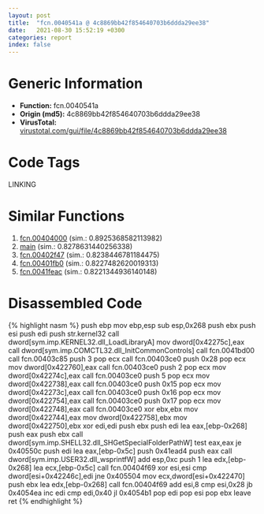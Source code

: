 ```yaml
---
layout: post
title:  "fcn.0040541a @ 4c8869bb42f854640703b6ddda29ee38"
date:   2021-08-30 15:52:19 +0300
categories: report
index: false
---
```


# Generic Information
- **Function:** fcn.0040541a
- **Origin (md5):** 4c8869bb42f854640703b6ddda29ee38
- **VirusTotal:** [virustotal.com/gui/file/4c8869bb42f854640703b6ddda29ee38][virustotal_ref]

# Code Tags
<span class="tag" id="LINKING">LINKING</span>


# Similar Functions

1. [fcn.00404000][similar_1_ref] (sim.: 0.8925368582113982)
2. [main][similar_2_ref] (sim.: 0.8278631440256338)
3. [fcn.00402f47][similar_3_ref] (sim.: 0.8238446781184475)
4. [fcn.00401fb0][similar_4_ref] (sim.: 0.8227482620019313)
5. [fcn.0041feac][similar_5_ref] (sim.: 0.8221344936140148)


# Disassembled Code

{% highlight nasm %}
push ebp
mov ebp,esp
sub esp,0x268
push ebx
push esi
push edi
push str.kernel32
call dword[sym.imp.KERNEL32.dll_LoadLibraryA]
mov dword[0x42275c],eax
call dword[sym.imp.COMCTL32.dll_InitCommonControls]
call fcn.0041bd00
call fcn.00403c85
push 3
pop ecx
call fcn.00403ce0
push 0x28
pop ecx
mov dword[0x422760],eax
call fcn.00403ce0
push 2
pop ecx
mov dword[0x42274c],eax
call fcn.00403ce0
push 5
pop ecx
mov dword[0x422738],eax
call fcn.00403ce0
push 0x15
pop ecx
mov dword[0x42273c],eax
call fcn.00403ce0
push 0x16
pop ecx
mov dword[0x422754],eax
call fcn.00403ce0
push 0x17
pop ecx
mov dword[0x422748],eax
call fcn.00403ce0
xor ebx,ebx
mov dword[0x422744],eax
mov dword[0x422758],ebx
mov dword[0x422750],ebx
xor edi,edi
push ebx
push edi
lea eax,[ebp-0x268]
push eax
push ebx
call dword[sym.imp.SHELL32.dll_SHGetSpecialFolderPathW]
test eax,eax
je 0x40550c
push edi
lea eax,[ebp-0x5c]
push 0x41ead4
push eax
call dword[sym.imp.USER32.dll_wsprintfW]
add esp,0xc
push 1
lea edx,[ebp-0x268]
lea ecx,[ebp-0x5c]
call fcn.00404f69
xor esi,esi
cmp dword[esi+0x42246c],edi
jne 0x405504
mov ecx,dword[esi+0x422470]
push ebx
lea edx,[ebp-0x268]
call fcn.00404f69
add esi,8
cmp esi,0x28
jb 0x4054ea
inc edi
cmp edi,0x40
jl 0x4054b1
pop edi
pop esi
pop ebx
leave 
ret 
{% endhighlight %}


[similar_1_ref]: /report/fcn.00404000@0cb2d61ee2bb08c35289961542a08513
[similar_2_ref]: /report/main@69b3c79878674ea715338a112bb5caa6
[similar_3_ref]: /report/fcn.00402f47@470263fe7e7cc115b95cd041d643e3b5
[similar_4_ref]: /report/fcn.00401fb0@fac4f0be03ac37bd8be7ef737cdcee10
[similar_5_ref]: /report/fcn.0041feac@b3771987fba16f4fba07d1109ec72c76
[virustotal_ref]: https://www.virustotal.com/gui/file/4c8869bb42f854640703b6ddda29ee38
